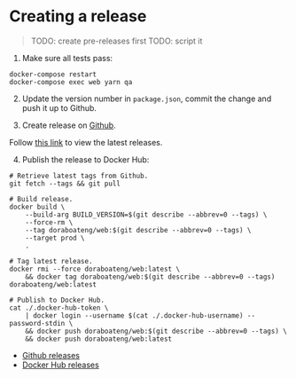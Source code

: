 # Creating a release

>TODO: create pre-releases first
>TODO: script it

1. Make sure all tests pass:

```shell
docker-compose restart
docker-compose exec web yarn qa
```

2. Update the version number in `package.json`, commit the change and push it up to Github.

3. Create release on [Github](https://github.com/kwcay/boateng-web/releases/new?target=stable).

Follow [this link](https://github.com/kwcay/boateng-web/releases) to view the latest releases.

4. Publish the release to Docker Hub:

```shell
# Retrieve latest tags from Github.
git fetch --tags && git pull

# Build release.
docker build \
    --build-arg BUILD_VERSION=$(git describe --abbrev=0 --tags) \
    --force-rm \
    --tag doraboateng/web:$(git describe --abbrev=0 --tags) \
    --target prod \
    .

# Tag latest release.
docker rmi --force doraboateng/web:latest \
    && docker tag doraboateng/web:$(git describe --abbrev=0 --tags) doraboateng/web:latest

# Publish to Docker Hub.
cat ./.docker-hub-token \
    | docker login --username $(cat ./.docker-hub-username) --password-stdin \
    && docker push doraboateng/web:$(git describe --abbrev=0 --tags) \
    && docker push doraboateng/web:latest
```

- [Github releases](https://github.com/kwcay/boateng-web/releases)
- [Docker Hub releases](https://hub.docker.com/r/doraboateng/web/tags)
